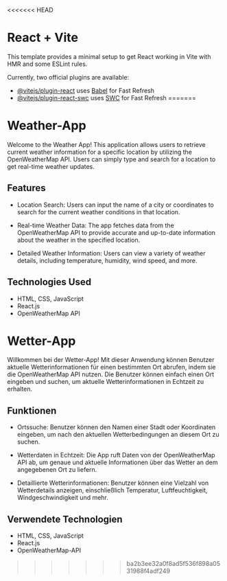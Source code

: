 <<<<<<< HEAD
# React + Vite

This template provides a minimal setup to get React working in Vite with HMR and some ESLint rules.

Currently, two official plugins are available:

- [@vitejs/plugin-react](https://github.com/vitejs/vite-plugin-react/blob/main/packages/plugin-react/README.md) uses [Babel](https://babeljs.io/) for Fast Refresh
- [@vitejs/plugin-react-swc](https://github.com/vitejs/vite-plugin-react-swc) uses [SWC](https://swc.rs/) for Fast Refresh
=======
# Weather-App 

Welcome to the Weather App! This application allows users to retrieve current weather information for a specific location by utilizing the OpenWeatherMap API. Users can simply type and search for a location to get real-time weather updates.

## Features
- Location Search: Users can input the name of a city or coordinates to search for the current weather conditions in that location.

- Real-time Weather Data: The app fetches data from the OpenWeatherMap API to provide accurate and up-to-date information about the weather in the specified location.

- Detailed Weather Information: Users can view a variety of weather details, including temperature, humidity, wind speed, and more.

## Technologies Used
- HTML, CSS, JavaScript
- React.js
- OpenWeatherMap API

# Wetter-App 

Willkommen bei der Wetter-App! Mit dieser Anwendung können Benutzer aktuelle Wetterinformationen für einen bestimmten Ort abrufen, indem sie die OpenWeatherMap API nutzen. Die Benutzer können einfach einen Ort eingeben und suchen, um aktuelle Wetterinformationen in Echtzeit zu erhalten.

## Funktionen
- Ortssuche: Benutzer können den Namen einer Stadt oder Koordinaten eingeben, um nach den aktuellen Wetterbedingungen an diesem Ort zu suchen.

- Wetterdaten in Echtzeit: Die App ruft Daten von der OpenWeatherMap API ab, um genaue und aktuelle Informationen über das Wetter an dem angegebenen Ort zu liefern.

- Detaillierte Wetterinformationen: Benutzer können eine Vielzahl von Wetterdetails anzeigen, einschließlich Temperatur, Luftfeuchtigkeit, Windgeschwindigkeit und mehr.

## Verwendete Technologien
- HTML, CSS, JavaScript
- React.js
- OpenWeatherMap-API
>>>>>>> ba2b3ee32a0f8ad5f536f898a0531988f4adf249

